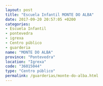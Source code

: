 ```yaml
---
layout: post
title: "Escuela Infantil MONTE DO ALBA"
date: 2017-09-20 20:57:05 +0200
categories:
- Escuela Infantil
- pontevedra
- igrexa
- Centro público
- guarderia
name: "MONTE DO ALBA"
province: "Pontevedra"
location: "Igrexa"
code: "36015044"
type: "Centro público"
permalink: /guarderias/monte-do-alba.html
---
```

